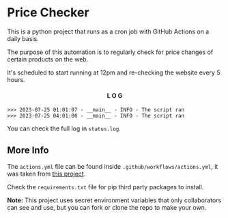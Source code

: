 # Price Checker
This is a python project that runs as a cron job with GitHub Actions on a daily basis. 

The purpose of this automation is to regularly check for price changes of certain products on the web.

It's scheduled to start running at 12pm and re-checking the website every 5 hours.

<!-- Log Console -->

<div align="center" >

#### L O G

</div>

```
>>> 2023-07-25 01:01:07 - __main__ - INFO - The script ran
>>> 2023-07-25 04:01:00 - __main__ - INFO - The script ran
```

You can check the full log in `status.log`.

## More Info

The `actions.yml` file can be found inside `.github/workflows/actions.yml`, it was taken from [this project](https://github.com/patrickloeber/python-github-action-template).

Check the `requirements.txt` file for pip third party packages to install.

<strong>Note:</strong> This project uses secret environment variables that only collaborators can see and use, but you can fork or clone the repo to make your own. 
